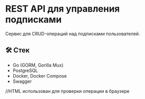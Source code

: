 # REST API для управления подписками

Сервис для CRUD-операций над подписками пользователей.

## 🛠 Стек
- Go (GORM, Gorilla Mux)
- PostgreSQL
- Docker, Docker Compose
- Swagger

//HTML использован для проверки операции в браузере
